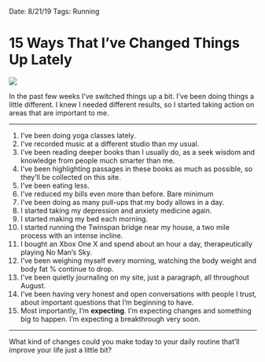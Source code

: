 Date: 8/21/19
Tags: Running

# 15 Ways That I’ve Changed Things Up Lately

![](https://images.unsplash.com/photo-1566108253897-1dddd5752dac?ixlib=rb-1.2.1&ixid=eyJhcHBfaWQiOjEyMDd9&auto=format&fit=crop&w=1950&q=80)

In the past few weeks I’ve switched things up a bit. I’ve been doing things a little different. I knew I needed different results, so I started taking action on areas that are important to me.

---- 

1. I’ve been doing yoga classes lately.
2. I’ve recorded music at a different studio than my usual.
3. I’ve been reading deeper books than I usually do, as a seek wisdom and knowledge from people much smarter than me.
4. I’ve been highlighting passages in these books as much as possible, so they’ll be collected on this site.
5. I’ve been eating less.
6. I’ve reduced my bills even more than before. Bare minimum
7. I’ve been doing as many pull-ups that my body allows in a day.
8. I started taking my depression and anxiety medicine again.
9. I started making my bed each morning.
10. I started running the Twinspan bridge near my house, a two mile process with an intense incline.
11. I bought an Xbox One X and spend about an hour a day, therapeutically playing No Man’s Sky.
12. I’ve been weighing myself every morning, watching the body weight and body fat % continue to drop.
13. I’ve been quietly journaling on my site, just a paragraph, all throughout August.
14. I’ve been having very honest and open conversations with people I trust, about important questions that I’m beginning to have.
15. Most importantly, I’m **expecting**. I’m expecting changes and something big to happen. I’m expecting a breakthrough very soon.

---- 

What kind of changes could you make today to your daily routine that’ll improve your life just a little bit?
